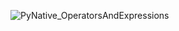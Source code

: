 ![PyNative_OperatorsAndExpressions](https://github.com/user-attachments/assets/627611f2-85ad-466f-9e5b-e45bd801fb2b)

